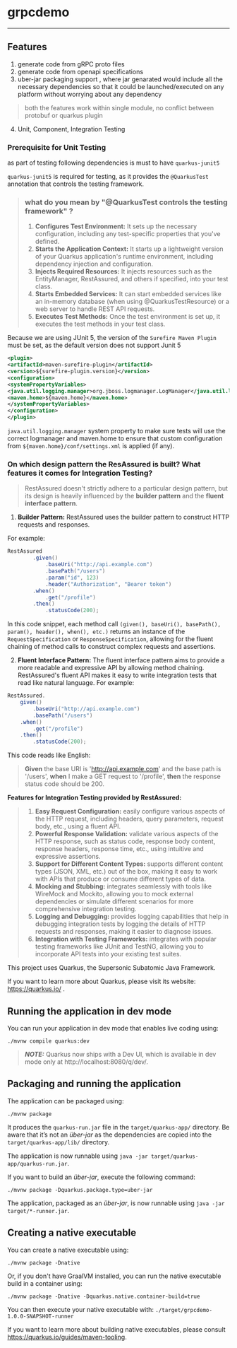 # grpcdemo
---
## Features
1. generate code from gRPC proto files
2. generate code from openapi specifications
3. uber-jar packaging support , where jar genarated would include all the necessary dependencies 
    so that it could be launched/executed on any platform without worrying about any dependency
> both the features work within single module, no conflict between protobuf or quarkus plugin 
4. Unit, Component, Integration Testing

### Prerequisite for Unit Testing
as part of testing following dependencies is must to have
`quarkus-junit5`

`quarkus-junit5` is required for testing, as it provides the `@QuarkusTest` annotation that controls the testing framework.

> ### what do you mean by "@QuarkusTest controls the testing framework" ?
> 1. **Configures Test Environment:** It sets up the necessary configuration, including any test-specific properties that you've defined.
> 2. **Starts the Application Context:** It starts up a lightweight version of your Quarkus application's runtime environment, including dependency injection and configuration.
> 3. **Injects Required Resources:** It injects resources such as the EntityManager, RestAssured, and others if specified, into your test class.
> 4. **Starts Embedded Services:** It can start embedded services like an in-memory database (when using @QuarkusTestResource) or a web server to handle REST API requests.
> 5. **Executes Test Methods:** Once the test environment is set up, it executes the test methods in your test class.

Because we are using JUnit 5, the version of the `Surefire Maven Plugin` must be set, as the default version does not support Junit 5
```xml
<plugin>
<artifactId>maven-surefire-plugin</artifactId>
<version>${surefire-plugin.version}</version>
<configuration>
<systemPropertyVariables>
<java.util.logging.manager>org.jboss.logmanager.LogManager</java.util.logging.manager>
<maven.home>${maven.home}</maven.home>
</systemPropertyVariables>
</configuration>
</plugin>
```
`java.util.logging.manager` system property to make sure tests will use the correct logmanager and maven.home to ensure that custom configuration from `${maven.home}/conf/settings.xml` is applied (if any).

### On which design pattern the ResAssured is built? What features it comes for Integration Testing?
> RestAssured doesn't strictly adhere to a particular design pattern, but its design is heavily influenced by the **builder pattern** and the **fluent interface pattern**.

1. **Builder Pattern:** RestAssured uses the builder pattern to construct HTTP requests and responses. 

For example:

```java
RestAssured
        .given()
            .baseUri("http://api.example.com")
            .basePath("/users")
            .param("id", 123)
            .header("Authorization", "Bearer token")
        .when()
            .get("/profile")
        .then()
            .statusCode(200);
```

In this code snippet, each method call `(given(), baseUri(), basePath(), param(), header(), when(), etc.)` returns an instance of the `RequestSpecification` or `ResponseSpecification`, allowing for the fluent chaining of method calls to construct complex requests and assertions.

2. **Fluent Interface Pattern:**
The fluent interface pattern aims to provide a more readable and expressive API by allowing method chaining. RestAssured's fluent API makes it easy to write integration tests that read like natural language. 
For example:
```java
RestAssured.
    given()
        .baseUri("http://api.example.com")
        .basePath("/users")
    .when()
        .get("/profile")
    .then()
        .statusCode(200);
```

This code reads like English: 
>**Given** the base URI is 'http://api.example.com' and the base path is '/users', 
**when** I make a GET request to '/profile', 
**then** the response status code should be 200.

**Features for Integration Testing provided by RestAssured:**
> 1. **Easy Request Configuration:** easily configure various aspects of the HTTP request, including headers, query parameters, request body, etc., using a fluent API.
> 2. **Powerful Response Validation:** validate various aspects of the HTTP response, such as status code, response body content, response headers, response time, etc., using intuitive and expressive assertions.
> 3. **Support for Different Content Types:** supports different content types (JSON, XML, etc.) out of the box, making it easy to work with APIs that produce or consume different types of data.
> 4. **Mocking and Stubbing:** integrates seamlessly with tools like WireMock and Mockito, allowing you to mock external dependencies or simulate different scenarios for more comprehensive integration testing.
> 5. **Logging and Debugging:** provides logging capabilities that help in debugging integration tests by logging the details of HTTP requests and responses, making it easier to diagnose issues.
> 6. **Integration with Testing Frameworks:** integrates with popular testing frameworks like JUnit and TestNG, allowing you to incorporate API tests into your existing test suites.

This project uses Quarkus, the Supersonic Subatomic Java Framework.

If you want to learn more about Quarkus, please visit its website: https://quarkus.io/ .

## Running the application in dev mode

You can run your application in dev mode that enables live coding using:
```shell script
./mvnw compile quarkus:dev
```

> **_NOTE:_**  Quarkus now ships with a Dev UI, which is available in dev mode only at http://localhost:8080/q/dev/.

## Packaging and running the application

The application can be packaged using:
```shell script
./mvnw package
```
It produces the `quarkus-run.jar` file in the `target/quarkus-app/` directory.
Be aware that it’s not an _über-jar_ as the dependencies are copied into the `target/quarkus-app/lib/` directory.

The application is now runnable using `java -jar target/quarkus-app/quarkus-run.jar`.

If you want to build an _über-jar_, execute the following command:
```shell script
./mvnw package -Dquarkus.package.type=uber-jar
```

The application, packaged as an _über-jar_, is now runnable using `java -jar target/*-runner.jar`.

## Creating a native executable

You can create a native executable using: 
```shell script
./mvnw package -Dnative
```

Or, if you don't have GraalVM installed, you can run the native executable build in a container using: 
```shell script
./mvnw package -Dnative -Dquarkus.native.container-build=true
```

You can then execute your native executable with: `./target/grpcdemo-1.0.0-SNAPSHOT-runner`

If you want to learn more about building native executables, please consult https://quarkus.io/guides/maven-tooling.
